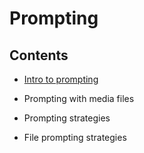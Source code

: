# Prompting

## Contents

- [Intro to prompting](intro-to-prompting)

- Prompting with media files

- Prompting strategies

- File prompting strategies

